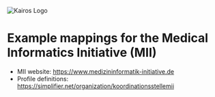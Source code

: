 ![Kairos Logo](https://www.kairos.de/app/uploads/kairos-logo-blue_iqvia.png "Kairos Logo")

Example mappings for the Medical Informatics Initiative (MII)
==============================================================

* MII website: https://www.medizininformatik-initiative.de
* Profile definitions: https://simplifier.net/organization/koordinationsstellemii
